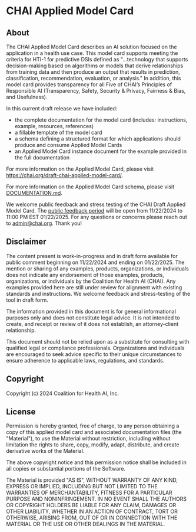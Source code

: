 # CHAI Applied Model Card

## About

The CHAI Applied Model Card describes an AI solution focused on the application in a health use case. This model card supports meeting the criteria for HTI-1 for predictive DSIs defined as "...technology that supports decision-making based on algorithms or models that derive relationships from training data and then produce an output that results in prediction, classification, recommendation, evaluation, or analysis." In addition, this model card provides transparency for all Five of CHAI’s Principles of Responsible AI (Transparency, Safety, Security & Privacy, Fairness & Bias, and Usefulness).

In this current draft release we have included:
- the complete documentation for the model card (includes: instructions, example, resources, references)
- a fillable template of the model card
- a schema defining a structured format for which applications should produce and consume Applied Model Cards
- an Applied Model Card instance document for the example provided in the full documentation

For more information on the Applied Model Card, please visit https://chai.org/draft-chai-applied-model-card/. 

For more information on the Applied Model Card schema, please visit [DOCUMENTATION.md](DOCUMENTATION.md).

We welcome public feedback and stress testing of the CHAI Draft Applied Model Card. The [public feedback period](https://forms.office.com/Pages/ResponsePage.aspx?id=Zv5aXEI-zESuBuhGDQQnKa0sW8JnnOlNpzc1fiNICBpUMEk3WERUVUxRUzU3SVhLS1BRS0IwRzdERS4u) will be open from 11/22/2024 to 11:00 PM EST 01/22/2025. For any questions or concerns please reach out to admin@chai.org. Thank you!

## Disclaimer

The content present is work-in-progress and in draft form available for public comment beginning on 11/22/2024 and ending on 01/22/2025. The mention or sharing of any examples, products, organizations, or individuals does not indicate any endorsement of those examples, products, organizations, or individuals by the Coalition for Health AI (CHAI). Any examples provided here are still under review for alignment with existing standards and instructions. We welcome feedback and stress-testing of the tool in draft form. 

The information provided in this document is for general informational purposes only and does not constitute legal advice. It is not intended to create, and receipt or review of it does not establish, an attorney-client relationship. 

This document should not be relied upon as a substitute for consulting with qualified legal or compliance professionals. Organizations and individuals are encouraged to seek advice specific to their unique circumstances to ensure adherence to applicable laws, regulations, and standards.

## Copyright

Copyright (c) 2024 Coalition for Health AI, Inc.

## License

Permission is hereby granted, free of charge, to any person obtaining a copy of this applied model card and associated documentation files (the "Material"), to use the Material without restriction, including without limitation the rights to share, copy, modify, adapt, distribute, and create derivative works of the Material.

The above copyright notice and this permission notice shall be included in all copies or substantial portions of the Software.

The Material is provided "AS IS", WITHOUT WARRANTY OF ANY KIND, EXPRESS OR IMPLIED, INCLUDING BUT NOT LIMITED TO THE WARRANTIES OF MERCHANTABILITY, FITNESS FOR A PARTICULAR PURPOSE AND NONINFRINGEMENT. IN NO EVENT SHALL THE AUTHORS OR COPYRIGHT HOLDERS BE LIABLE FOR ANY CLAIM, DAMAGES OR OTHER LIABILITY, WHETHER IN AN ACTION OF CONTRACT, TORT OR OTHERWISE, ARISING FROM, OUT OF OR IN CONNECTION WITH THE MATERIAL OR THE USE OR OTHER DEALINGS IN THE MATERIAL.

